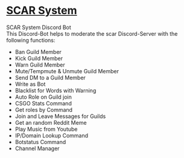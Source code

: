 # [SCAR System](https://discord.gg/qFmgBPg)
SCAR System Discord Bot<br>
This Discord-Bot helps to moderate the scar Discord-Server with the following functions:
<br>
- Ban Guild Member<br>
- Kick Guild Member<br>
- Warn Guild Member<br>
- Mute/Tempmute & Unmute Guild Member<br>
- Send DM to a Guild Member<br>
- Write as Bot<br>
- Blacklist for Words with Warning<br>
- Auto Role on Guild join<br>
- CSGO Stats Command<br>
- Get roles by Command<br>
- Join and Leave Messages for Guilds
- Get an random Reddit Meme
- Play Music from Youtube
- IP/Domain Lookup Command
- Botstatus Command
- Channel Manager
